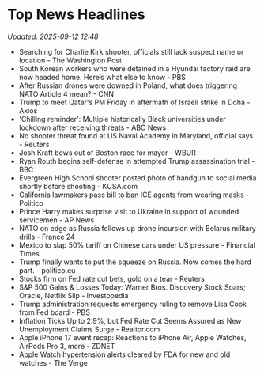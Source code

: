 # Top News Headlines

_Updated: 2025-09-12 12:48_

- Searching for Charlie Kirk shooter, officials still lack suspect name or location - The Washington Post
- South Korean workers who were detained in a Hyundai factory raid are now headed home. Here’s what else to know - PBS
- After Russian drones were downed in Poland, what does triggering NATO Article 4 mean? - CNN
- Trump to meet Qatar's PM Friday in aftermath of Israeli strike in Doha - Axios
- 'Chilling reminder': Multiple historically Black universities under lockdown after receiving threats - ABC News
- No shooter threat found at US Naval Academy in Maryland, official says - Reuters
- Josh Kraft bows out of Boston race for mayor - WBUR
- Ryan Routh begins self-defense in attempted Trump assassination trial - BBC
- Evergreen High School shooter posted photo of handgun to social media shortly before shooting - KUSA.com
- California lawmakers pass bill to ban ICE agents from wearing masks - Politico
- Prince Harry makes surprise visit to Ukraine in support of wounded servicemen - AP News
- NATO on edge as Russia follows up drone incursion with Belarus military drills - France 24
- Mexico to slap 50% tariff on Chinese cars under US pressure - Financial Times
- Trump finally wants to put the squeeze on Russia. Now comes the hard part. - politico.eu
- Stocks firm on Fed rate cut bets, gold on a tear - Reuters
- S&P 500 Gains & Losses Today: Warner Bros. Discovery Stock Soars; Oracle, Netflix Slip - Investopedia
- Trump administration requests emergency ruling to remove Lisa Cook from Fed board - PBS
- Inflation Ticks Up to 2.9%, but Fed Rate Cut Seems Assured as New Unemployment Claims Surge - Realtor.com
- Apple iPhone 17 event recap: Reactions to iPhone Air, Apple Watches, AirPods Pro 3, more - ZDNET
- Apple Watch hypertension alerts cleared by FDA for new and old watches - The Verge